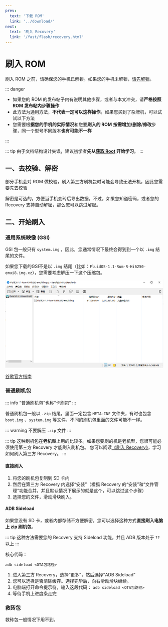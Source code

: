 ```yaml
---
prev:
  text: '下载 ROM'
  link: '../download/'
next:
  text: '刷入 Recovery'
  link: '/fast/flash/recovery.html'
---
```

# 刷入 ROM

刷入 ROM 之前，请确保您的手机已解锁。如果您的手机未解锁，[请先解锁](/fast/unlock/index.md)。

::: danger

* 如果您的 ROM 的发布帖子内有说明其他步骤，或者与本文冲突，请**严格按照 ROM 发布帖内步骤操作**
* 此方法为通用方法，**不代表一定可以这样操作**。如果您买到了杂牌机，可以试试以下方法
* 您需要根**据您的手机的实际情况**和您要**刷入的 ROM** **按需增加/删除/修改**步骤，同一个型号不同版本**也有可能不一样**

:::

::: tip
由于文档结构设计失误，建议初学者**先从[获取 Root](/fast/install/root/index.md) 开始学习**。
:::

## 一、去校验、解密

部分手机会对 ROM 做校验，刷入第三方刷机包时可能会导致无法开机，因此您需要先去校验

解密是可选的，方便当手机变砖后导出数据。不过，如果您知道密码，或者您的 Recovery 支持自动解密，那么您可以跳过解密。

## 二、开始刷入

### 通用系统映像 (GSI) <Badge type="tip" text="新的刷机包" />

GSI 包一般只有 `system.img` ，因此，您通常情况下最终会得到到一个以 `.img` 结尾的文件。

如果您下载的GSI不是以 `.img` 结尾（比如：`FluidOS-1.1-Rum-R-Hi6250-emui8.img.xz`），您需要考虑解压一下这个压缩包。

![装在压缩文件里面的 img 文件](./images/system_file/img_with_xz.png)

[谷歌官方指南](https://developer.android.google.cn/topic/generic-system-image?hl=zh-cn#flash-gsi)

### 普通刷机包 <Badge type="warning" text="老的刷机包" />

::: info
“普通刷机包”也称“卡刷包”
:::

普通刷机包一般以 `.zip` 结尾，里面一定包含 `META-INF` 文件夹，有时也包含 `boot.img` 、`system.img` 等文件，不同的刷机包里面的文件可能不一样。

::: warning
不要解压 `.zip` 文件
:::

::: tip
这种刷机包在**老机型**上用的比较多。如果您要刷的机是老机型，您很可能必须使用第三方 Recovery 才能刷入刷机包。
您可以阅读[《刷入 Recovery》](./recovery.md)，学习如何刷入第三方 Recovery。
:::

#### 直接刷入

1. 将您的刷机包复制到 SD 卡内
2. 然后在第三方 Recovery 内选择“安装”（橙狐 Recovery 的“安装”和“文件管理”功能合并，并且默认情况下展示的就是这个，可以跳过这个步骤）
3. 选择您的文件，滑动滑块刷入。

#### ADB Sideload

如果您没有 SD 卡，或者内部存储不方便解密，您可以选择这种方式**直接刷入电脑上 zip 刷机包**。

::: tip
这种方法需要您的 Recovery 支持 Sideload 功能，并且 ADB 版本处于 `??` 以上
:::

核心代码：

``` bash:no-line-numbers
adb sideload <OTA包路径>
```

1. 进入第三方 Recovery，选择“更多”，然后选择“ADB Sideload”
2. 您可以选择是否清除缓存。选择完毕后，向右滑动滑块继续。
3. 电脑端打开命令提示符，输入这段代码： `adb sideload <OTA包路径>`
4. 等待手机上进度条走完

### 救砖包

救砖包一般情况下用不到。
